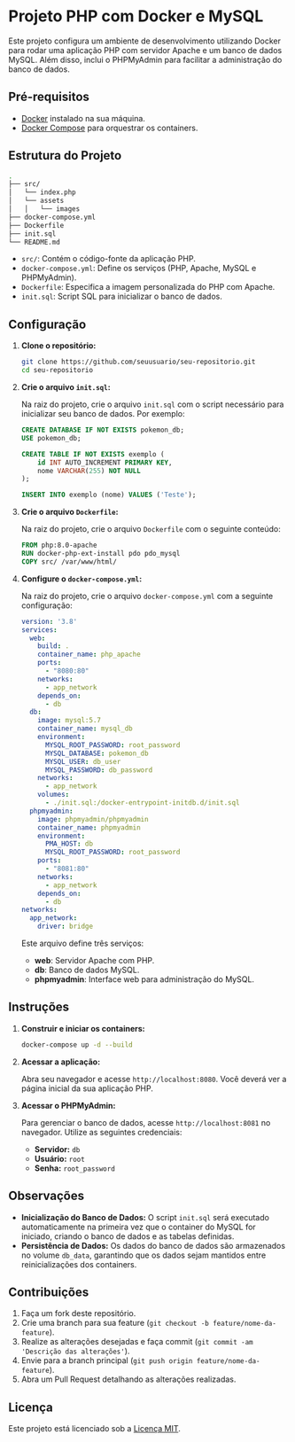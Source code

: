 # Projeto PHP com Docker e MySQL

Este projeto configura um ambiente de desenvolvimento utilizando Docker para rodar uma aplicação PHP com servidor Apache e um banco de dados MySQL. Além disso, inclui o PHPMyAdmin para facilitar a administração do banco de dados.

## Pré-requisitos

- [Docker](https://www.docker.com/get-started) instalado na sua máquina.
- [Docker Compose](https://docs.docker.com/compose/install/) para orquestrar os containers.

## Estrutura do Projeto

```bash
.
├── src/
│   └── index.php
│   └── assets
│   │   └── images
├── docker-compose.yml
├── Dockerfile
├── init.sql
└── README.md
```

- `src/`: Contém o código-fonte da aplicação PHP.
- `docker-compose.yml`: Define os serviços (PHP, Apache, MySQL e PHPMyAdmin).
- `Dockerfile`: Especifica a imagem personalizada do PHP com Apache.
- `init.sql`: Script SQL para inicializar o banco de dados.

## Configuração

1. **Clone o repositório:**

   ```bash
   git clone https://github.com/seuusuario/seu-repositorio.git
   cd seu-repositorio
   ```

2. **Crie o arquivo `init.sql`:**

   Na raiz do projeto, crie o arquivo `init.sql` com o script necessário para inicializar seu banco de dados. Por exemplo:

   ```sql
   CREATE DATABASE IF NOT EXISTS pokemon_db;
   USE pokemon_db;

   CREATE TABLE IF NOT EXISTS exemplo (
       id INT AUTO_INCREMENT PRIMARY KEY,
       nome VARCHAR(255) NOT NULL
   );

   INSERT INTO exemplo (nome) VALUES ('Teste');
   ```

3. **Crie o arquivo `Dockerfile`:**

   Na raiz do projeto, crie o arquivo `Dockerfile` com o seguinte conteúdo:

   ```dockerfile
   FROM php:8.0-apache
   RUN docker-php-ext-install pdo pdo_mysql
   COPY src/ /var/www/html/
   ```

4. **Configure o `docker-compose.yml`:**

   Na raiz do projeto, crie o arquivo `docker-compose.yml` com a seguinte configuração:

   ```yaml
   version: '3.8'
   services:
     web:
       build: .
       container_name: php_apache
       ports:
         - "8080:80"
       networks:
         - app_network
       depends_on:
         - db
     db:
       image: mysql:5.7
       container_name: mysql_db
       environment:
         MYSQL_ROOT_PASSWORD: root_password
         MYSQL_DATABASE: pokemon_db
         MYSQL_USER: db_user
         MYSQL_PASSWORD: db_password
       networks:
         - app_network
       volumes:
         - ./init.sql:/docker-entrypoint-initdb.d/init.sql
     phpmyadmin:
       image: phpmyadmin/phpmyadmin
       container_name: phpmyadmin
       environment:
         PMA_HOST: db
         MYSQL_ROOT_PASSWORD: root_password
       ports:
         - "8081:80"
       networks:
         - app_network
       depends_on:
         - db
   networks:
     app_network:
       driver: bridge
   ```

   Este arquivo define três serviços:

   - **web**: Servidor Apache com PHP.
   - **db**: Banco de dados MySQL.
   - **phpmyadmin**: Interface web para administração do MySQL.

## Instruções

1. **Construir e iniciar os containers:**

   ```bash
   docker-compose up -d --build
   ```

2. **Acessar a aplicação:**

   Abra seu navegador e acesse `http://localhost:8080`. Você deverá ver a página inicial da sua aplicação PHP.

3. **Acessar o PHPMyAdmin:**

   Para gerenciar o banco de dados, acesse `http://localhost:8081` no navegador. Utilize as seguintes credenciais:

   - **Servidor:** `db`
   - **Usuário:** `root`
   - **Senha:** `root_password`

## Observações

- **Inicialização do Banco de Dados:** O script `init.sql` será executado automaticamente na primeira vez que o container do MySQL for iniciado, criando o banco de dados e as tabelas definidas.
- **Persistência de Dados:** Os dados do banco de dados são armazenados no volume `db_data`, garantindo que os dados sejam mantidos entre reinicializações dos containers.

## Contribuições

1. Faça um fork deste repositório.
2. Crie uma branch para sua feature (`git checkout -b feature/nome-da-feature`).
3. Realize as alterações desejadas e faça commit (`git commit -am 'Descrição das alterações'`).
4. Envie para a branch principal (`git push origin feature/nome-da-feature`).
5. Abra um Pull Request detalhando as alterações realizadas.

## Licença

Este projeto está licenciado sob a [Licença MIT](LICENSE). 